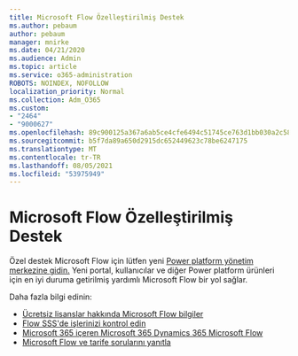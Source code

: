 ```yaml
---
title: Microsoft Flow Özelleştirilmiş Destek
ms.author: pebaum
author: pebaum
manager: mnirke
ms.date: 04/21/2020
ms.audience: Admin
ms.topic: article
ms.service: o365-administration
ROBOTS: NOINDEX, NOFOLLOW
localization_priority: Normal
ms.collection: Adm_O365
ms.custom:
- "2464"
- "9000627"
ms.openlocfilehash: 89c900125a367a6ab5ce4cfe6494c51745ce763d1bb030a2c589a906525f21de
ms.sourcegitcommit: b5f7da89a650d2915dc652449623c78be6247175
ms.translationtype: MT
ms.contentlocale: tr-TR
ms.lasthandoff: 08/05/2021
ms.locfileid: "53975949"
---
```

# <a name="microsoft-flow-specialized-support"></a>Microsoft Flow Özelleştirilmiş Destek

Özel destek Microsoft Flow için lütfen yeni [Power platform yönetim merkezine gidin.](https://aka.ms/flowadminsupport) Yeni portal, kullanıcılar ve diğer Power platform ürünleri için en iyi duruma getirilmiş yardımlı Microsoft Flow bir yol sağlar.

Daha fazla bilgi edinin:
- [Ücretsiz lisanslar hakkında Microsoft Flow bilgiler](https://go.microsoft.com/fwlink/?linkid=2095610)
- [Flow SSS'de işlerinizi kontrol edin](https://go.microsoft.com/fwlink/?linkid=2072608)
- [Microsoft 365 içeren Microsoft 365 Dynamics 365 Microsoft Flow](https://go.microsoft.com/fwlink/?linkid=2072406)
- [Microsoft Flow ve tarife sorularını yanıtla](https://go.microsoft.com/fwlink/?linkid=2072612)